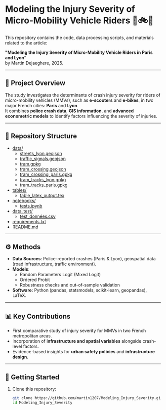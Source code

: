 # Modeling the Injury Severity of Micro-Mobility Vehicle Riders 🛴🚲💥

This repository contains the code, data processing scripts, and materials related to the article:

**"Modeling the Injury Severity of Micro-Mobility Vehicle Riders in Paris and Lyon"**  
by Martin Dejaeghere, 2025.

---

## 📖 Project Overview
The study investigates the determinants of crash injury severity for riders of micro-mobility vehicles (MMVs), such as **e-scooters** and **e-bikes**, in two major French cities: **Paris** and **Lyon**.  
It combines **police crash data**, **GIS information**, and **advanced econometric models** to identify factors influencing the severity of injuries.

---

## 📂 Repository Structure

- [data/](data/)
  - [streets_lyon.geojson](data/streets_lyon.geojson)
  - [traffic_signals.geojson](data/traffic_signals.geojson)
  - [tram.gpkg](data/tram.gpkg)
  - [tram_crossing.geojson](data/tram_crossing.geojson)
  - [tram_crossing_paris.gpkg](data/tram_crossing_paris.gpkg)
  - [tram_tracks_lyon.gpkg](data/tram_tracks_lyon.gpkg)
  - [tram_tracks_paris.gpkg](data/tram_tracks_paris.gpkg)
- [tables/](tables/)
  - [table_latex_output.tex](tables/table_latex_output.tex)
- [notebooks/](notebooks/)
  - [tests.ipynb](notebooks/tests.ipynb)
- [data_test/](data_test/)
  - [test_données.csv](data_test/test_données.csv)
- [requirements.txt](requirements.txt)
- [README.md](README.md)



---

## ⚙️ Methods
- **Data Sources**: Police-reported crashes (Paris & Lyon), geospatial data (road infrastructure, traffic environment).  
- **Models**:  
  - Random Parameters Logit (Mixed Logit)  
  - Ordered Probit  
  - Robustness checks and out-of-sample validation  
- **Software**: Python (pandas, statsmodels, scikit-learn, geopandas), LaTeX.

---

## 📊 Key Contributions
- First comparative study of injury severity for MMVs in two French metropolitan areas.  
- Incorporation of **infrastructure and spatial variables** alongside crash-level factors.  
- Evidence-based insights for **urban safety policies** and **infrastructure design**.

---

## 🚀 Getting Started
1. Clone this repository:
   ```bash
   git clone https://github.com/martin1207/Modeling_Injury_Severity.git
   cd Modeling_Injury_Severity
